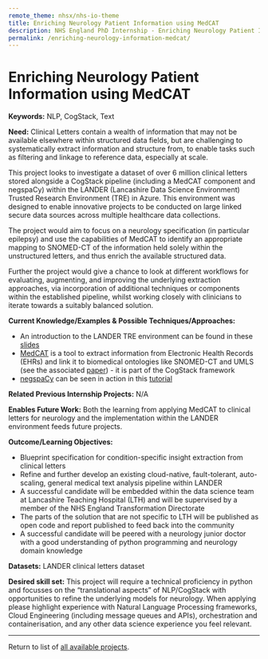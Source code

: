 ```yaml
---
remote_theme: nhsx/nhs-io-theme
title: Enriching Neurology Patient Information using MedCAT
description: NHS England PhD Internship - Enriching Neurology Patient Information using MedCAT
permalink: /enriching-neurology-information-medcat/
---
```


# Enriching Neurology Patient Information using MedCAT

**Keywords:**  NLP, CogStack, Text

**Need:**  Clinical Letters contain a wealth of information that may not be available elsewhere within structured data fields, but are challenging to systematically extract information and structure from, to enable tasks such as filtering and linkage to reference data, especially at scale.

This project looks to investigate a dataset of over 6 million clinical letters stored alongside a CogStack pipeline (including a MedCAT component and negspaCy) within the LANDER (Lancashire Data Science Environment) Trusted Research Environment (TRE) in Azure.  This environment was designed to enable innovative projects to be conducted on large linked secure data sources across multiple healthcare data collections.  

The project would aim to focus on a neurology specification (in particular epilepsy) and use the capabilities of MedCAT to identify an appropriate mapping to SNOMED-CT of the information held solely within the unstructured letters, and thus enrich the available structured data.

Further the project would give a chance to look at different workflows for evaluating, augmenting, and improving the underlying extraction approaches, via incorporation of additional techniques or components within the established pipeline, whilst working closely with clinicians to iterate towards a suitably balanced solution. 

**Current Knowledge/Examples & Possible Techniques/Approaches:**
- An introduction to the LANDER TRE environment can be found in these [slides](http://northwest-lsc-tre.surge.sh/#/)
- [MedCAT](https://github.com/CogStack/MedCAT) is a tool to extract information from Electronic Health Records (EHRs) and link it to biomedical ontologies like SNOMED-CT and UMLS (see the associated [paper](https://arxiv.org/abs/2010.01165)) - it is part of the CogStack framework 
- [negspaCy](https://github.com/jenojp/negspacy) can be seen in action in this [tutorial](https://medium.com/@MansiKukreja/clinical-text-negation-handling-using-negspacy-and-scispacy-233ce69ab2ac)

**Related Previous Internship Projects:** N/A

**Enables Future Work:**  Both the learning from applying MedCAT to clinical letters for neurology and the implementation within the LANDER environment feeds future projects.

**Outcome/Learning Objectives:**  
- Blueprint specification for condition-specific insight extraction from clinical letters
- Refine and further develop an existing cloud-native, fault-tolerant, auto-scaling, general medical text analysis pipeline within LANDER 
- A successful candidate will be embedded within the data science team at Lancashire Teaching Hospital (LTH) and will be supervised by a member of the NHS England Transformation Directorate 
- The parts of the solution that are not specific to LTH will be published as open code and report published to feed back into the community 
- A successful candidate will be peered with a neurology junior doctor with a good understanding of python programming and neurology domain knowledge 

**Datasets:** LANDER clinical letters dataset 

**Desired skill set:**  This project will require a technical proficiency in python and focusses on the “translational aspects” of NLP/CogStack with opportunities to refine the underlying models for neurology.  When applying please highlight experience with Natural Language Processing frameworks, Cloud Engineering (including message queues and APIs), orchestration and containerisation, and any other data science experience you feel relevant. 

---
Return to list of [all available projects](https://nhsx.github.io/nhsx-internship-projects/).
